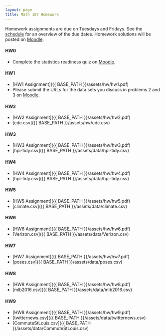 ```yaml
---
layout: page
title: Math 107 Homework
---
```


Homework assignments are due on Tuesdays and Fridays. See the [schedule](schedule.html) for an overview of the due dates. Homework solutions will be posted on [Moodle](https://moodle.lawrence.edu/).

#### HW0

* Complete the statistics readiness quiz on [Moodle](https://moodle.lawrence.edu/).

#### HW1

* [HW1 Assignment]({{ BASE_PATH }}/assets/hw/hw1.pdf)
* Please submit the URLs for the data sets you discuss in problems 2 and 3 on [Moodle](https://moodle.lawrence.edu/).

#### HW2
* [HW2 Assignment]({{ BASE_PATH }}/assets/hw/hw2.pdf)
* [cdc.csv]({{ BASE_PATH }}/assets/hw/cdc.csv)

#### HW3
* [HW3 Assignment]({{ BASE_PATH }}/assets/hw/hw3.pdf)
* [hpi-tidy.csv]({{ BASE_PATH }}/assets/data/hpi-tidy.csv)

#### HW4
* [HW4 Assignment]({{ BASE_PATH }}/assets/hw/hw4.pdf)
* [hpi-tidy.csv]({{ BASE_PATH }}/assets/data/hpi-tidy.csv)

#### HW5
* [HW5 Assignment]({{ BASE_PATH }}/assets/hw/hw5.pdf)
* [climate.csv]({{ BASE_PATH }}/assets/data/climate.csv)

#### HW6
* [HW6 Assignment]({{ BASE_PATH }}/assets/hw/hw6.pdf)
* [Verizon.csv]({{ BASE_PATH }}/assets/data/Verizon.csv)

#### HW7
* [HW7 Assignment]({{ BASE_PATH }}/assets/hw/hw7.pdf)
* [poses.csv]({{ BASE_PATH }}/assets/data/poses.csv)

#### HW8
* [HW8 Assignment]({{ BASE_PATH }}/assets/hw/hw8.pdf)
* [mlb2016.csv]({{ BASE_PATH }}/assets/data/mlb2016.csv)

#### HW9
* [HW8 Assignment]({{ BASE_PATH }}/assets/hw/hw9.pdf)
* [twitternews.csv]({{ BASE_PATH }}/assets/data/twitternews.csv)
* [CommuteStLouis.csv]({{ BASE_PATH }}/assets/data/CommuteStLouis.csv)